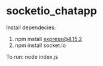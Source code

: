 # socketio_chatapp

Install dependecies:
1) npm install express@4.15.2
2) npm install socket.io

To run: node index.js

